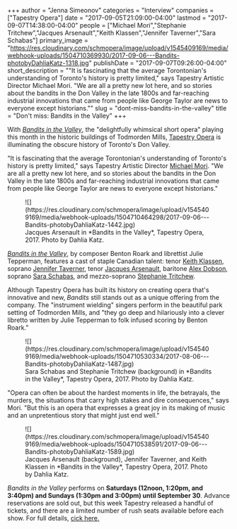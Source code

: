 +++
author = "Jenna Simeonov"
categories = "Interview"
companies = ["Tapestry Opera"]
date = "2017-09-05T21:09:00-04:00"
lastmod = "2017-09-07T14:38:00-04:00"
people = ["Michael Mori","Stephanie Tritchew","Jacques Arsenault","Keith Klassen","Jennifer Taverner","Sara Schabas"]
primary_image = "https://res.cloudinary.com/schmopera/image/upload/v1545409169/media/webhook-uploads/1504710369930/2017-09-06---Bandits-photobyDahliaKatz-1318.jpg"
publishDate = "2017-09-07T09:26:00-04:00"
short_description = "&quot;It is fascinating that the average Torontonian&#039;s understanding of Toronto&#039;s history is pretty limited,&quot; says Tapestry Artistic Director Michael Mori. &quot;We are all a pretty new lot here, and so stories about the bandits in the Don Valley in the late 1800s and far-reaching industrial innovations that came from people like George Taylor are news to everyone except historians.&quot;"
slug = "dont-miss-bandits-in-the-valley"
title = "Don&#039;t miss: Bandits in the Valley"
+++

With [*Bandits in the Valley*](https://tapestryopera.com/bandits-in-the-valley/), the "delightfully whimsical short opera" playing this month in the historic buildings of Todmorden Mills, [Tapestry Opera](/scene/companies/tapestry-opera/) is illuminating the obscure history of Toronto's Don Valley.

"It is fascinating that the average Torontonian's understanding of Toronto's history is pretty limited," says Tapestry Artistic Director [Michael Mori](/scene/people/michael-mori/). "We are all a pretty new lot here, and so stories about the bandits in the Don Valley in the late 1800s and far-reaching industrial innovations that came from people like George Taylor are news to everyone except historians."

<figure data-type="image">
![](https://res.cloudinary.com/schmopera/image/upload/v1545409169/media/webhook-uploads/1504710464298/2017-09-06---Bandits-photobyDahliaKatz-1442.jpg)
<figcaption>Jacques Arsenault in *Bandits in the Valley*, Tapestry Opera, 2017. Photo by Dahlia Katz.</figcaption>
</figure>

[*Bandits in the Valley*](https://tapestryopera.com/bandits-in-the-valley/), by composer Benton Roark and librettist Julie Tepperman, features a cast of staple Canadian talent: tenor [Keith Klassen](/scene/people/keith-klassen/), soprano [Jennifer Taverner](/spotlight-on-jennifer-taverner/), tenor [Jacques Arsenault](/spotlight-on-jacques-arsenault/), baritone [Alex Dobson](/scene/people/alexander-dobson/), soprano [Sara Schabas](/authors/sara-schabas/), and mezzo-soprano [Stephanie Tritchew](/spotlight-on-stephanie-tritchew/).

Although Tapestry Opera has built its history on creating opera that's innovative and new, *Bandits* still stands out as a unique offering from the company. The "instrument wielding" singers perform in the beautiful park setting of Todmorden Mills, and "they go deep and hilariously into a clever libretto written by Julie Tepperman to folk infused scoring by Benton Roark."

<figure data-type="image">
![](https://res.cloudinary.com/schmopera/image/upload/v1545409169/media/webhook-uploads/1504710530334/2017-08-06---Bandits-photobyDahliaKatz-1487.jpg)
<figcaption>Sara Schabas and Stephanie Tritchew (background) in *Bandits in the Valley*, Tapestry Opera, 2017. Photo by Dahlia Katz.</figcaption>
</figure>

"Opera can often be about the hardest moments in life, the betrayals, the murders, the situations that carry high stakes and dire consequences," says Mori. "But this is an opera that expresses a great joy in its making of music and an unpretentious story that might just end well."

<figure data-type="image">
![](https://res.cloudinary.com/schmopera/image/upload/v1545409169/media/webhook-uploads/1504710538591/2017-09-06---Bandits-photobyDahliaKatz-1589.jpg)
<figcaption>Jacques Arsenault (background), Jennifer Taverner, and Keith Klassen in *Bandits in the Valley*, Tapestry Opera, 2017. Photo by Dahlia Katz.</figcaption>
</figure>

*Bandits in the Valley* performs on **Saturdays (12noon, 1:20pm, and 3:40pm) and Sundays (1:30pm and 3:00pm) until September 30**. Advance reservations are sold out, but this week Tapestry released a handful of tickets, and there are a limited number of rush seats available before each show. For full details, [cick here.](https://tapestryopera.com/bandits-in-the-valley/)
